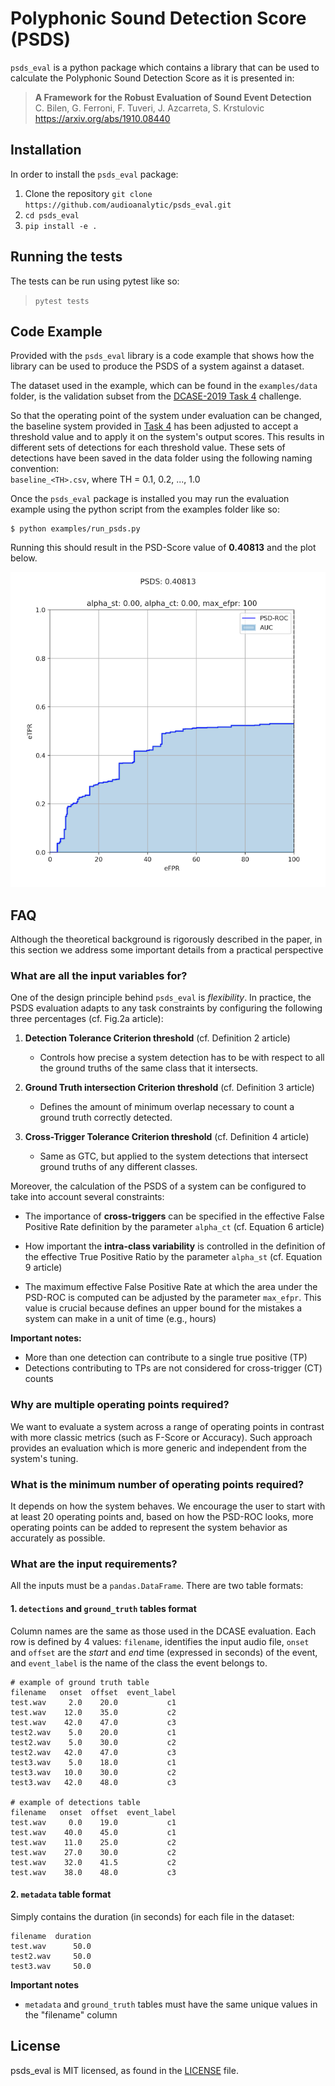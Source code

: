 # Polyphonic Sound Detection Score (PSDS)

`psds_eval` is a python package which contains a library that can be used to
 calculate the Polyphonic Sound Detection Score as it is presented in:

> **A Framework for the Robust Evaluation of Sound Event Detection**  
C. Bilen, G. Ferroni, F. Tuveri, J. Azcarreta, S. Krstulovic  
https://arxiv.org/abs/1910.08440

## Installation
In order to install the `psds_eval` package:
1. Clone the repository `git clone https://github.com/audioanalytic/psds_eval.git`
2. `cd psds_eval`
3. `pip install -e .`

## Running the tests
The tests can be run using pytest like so:
> `pytest tests`

## Code Example
Provided with the `psds_eval` library is a code example that shows how the library can be used
to produce the PSDS of a system against a dataset.

The dataset used in the example, which can be found in the `examples/data` folder, is the validation subset from the
[DCASE-2019 Task 4](http://dcase.community/challenge2018/task-large-scale-weakly-labeled-semi-supervised-sound-event-detection#audio-dataset)
challenge.

So that the operating point of the system under evaluation can be changed, the baseline system provided in
[Task 4](http://dcase.community/challenge2018/task-large-scale-weakly-labeled-semi-supervised-sound-event-detection#baseline-system)
has been adjusted to accept a threshold value and to apply it on the
system's output scores. This results in different sets of detections for
each threshold value.
These sets of detections have been saved in the data folder using the following naming convention:  
`baseline_<TH>.csv`, where TH = 0.1, 0.2, ..., 1.0

Once the `psds_eval` package is installed you may run the evaluation example using the
python script from the examples folder like so:
```
$ python examples/run_psds.py
```
Running this should result in the PSD-Score value of **0.40813** and the plot below.

![](./examples/data/psd_roc.png)

## FAQ
Although the theoretical background is rigorously described in the
paper, in this section we address some important details from a practical
perspective

### What are all the input variables for?
One of the design principle behind `psds_eval` is *flexibility*.
In practice, the PSDS evaluation adapts to any task constraints by
configuring the following three percentages (cf. Fig.2a article):

1. **Detection Tolerance Criterion threshold** (cf. Definition 2 article)
    * Controls how precise a system detection has to be with respect to all the
    ground truths of the same class that it intersects.

2. **Ground Truth intersection Criterion threshold** (cf. Definition 3 article)
    * Defines the amount of minimum overlap necessary to count a ground truth
    correctly detected.

3. **Cross-Trigger Tolerance Criterion threshold** (cf. Definition 4 article)
    * Same as GTC, but applied to the system detections that intersect ground
    truths of any different classes.

Moreover, the calculation of the PSDS of a system can be configured to take into
account several constraints:

- The importance of **cross-triggers** can be specified in the effective False
Positive Rate definition by the parameter `alpha_ct` (cf. Equation 6 article)

- How important the **intra-class variability** is controlled in the definition of
the effective True Positive Ratio by the parameter `alpha_st` (cf. Equation 9 article)

- The maximum effective False Positive Rate at which the area under the PSD-ROC is
computed can be adjusted by the parameter `max_efpr`. This value is crucial because
defines an upper bound for the mistakes a system can make in a unit of time (e.g., hours)


**Important notes:**
- More than one detection can contribute to a single true positive (TP)
- Detections contributing to TPs are not considered for cross-trigger (CT) counts

### Why are multiple operating points required?
We want to evaluate a system across a range of operating points in contrast with
more classic metrics (such as F-Score or Accuracy). Such approach provides
an evaluation which is more generic and independent from the system's tuning.

### What is the minimum number of operating points required?
It depends on how the system behaves. We encourage the user to start with at
least 20 operating points and, based on how the PSD-ROC looks, more operating
points can be added to represent the system behavior as accurately as possible.

### What are the input requirements?
All the inputs must be a `pandas.DataFrame`. There are two table
formats:

#### 1. `detections` and `ground_truth` tables format
Column names are the same as those used in the DCASE evaluation.
Each row is defined by 4 values: `filename`, identifies the input audio file,
`onset` and `offset` are the *start* and *end* time (expressed in seconds) of
the event, and `event_label` is the name of the class the event belongs to.
```
# example of ground truth table
filename   onset  offset  event_label
test.wav     2.0    20.0           c1
test.wav    12.0    35.0           c2
test.wav    42.0    47.0           c3
test2.wav    5.0    20.0           c1
test2.wav    5.0    30.0           c2
test2.wav   42.0    47.0           c3
test3.wav    5.0    18.0           c1
test3.wav   10.0    30.0           c2
test3.wav   42.0    48.0           c3

# example of detections table
filename   onset  offset  event_label
test.wav     0.0    19.0           c1
test.wav    40.0    45.0           c1
test.wav    11.0    25.0           c2
test.wav    27.0    30.0           c2
test.wav    32.0    41.5           c2
test.wav    38.0    48.0           c3
```

#### 2. `metadata` table format
Simply contains the duration (in seconds) for each file in the dataset:
```
filename  duration
test.wav      50.0
test2.wav     50.0
test3.wav     50.0
```

**Important notes**
- `metadata` and `ground_truth` tables must have the same unique values in the
"filename" column

## License
psds\_eval is MIT licensed, as found in the [LICENSE](LICENSE) file.
